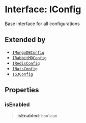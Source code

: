 # Interface: IConfig

Base interface for all configurations

## Extended by

- [`IMongoDBConfig`](/libraries/common-infrastructure/Interface.IMongoDBConfig.md)
- [`IRabbitMQConfig`](/libraries/common-infrastructure/Interface.IRabbitMQConfig.md)
- [`IRedisConfig`](/libraries/common-infrastructure/Interface.IRedisConfig.md)
- [`INatsConfig`](/libraries/common-infrastructure/Interface.INatsConfig.md)
- [`IS3Config`](/libraries/common-infrastructure/Interface.IS3Config.md)

## Properties

<a id="isenabled"></a>

### isEnabled

> **isEnabled**: `boolean`
